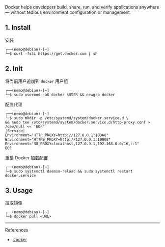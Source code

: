 Docker helps developers build, share, run, and verify applications anywhere — without tedious environment configuration or management.

## 1. Install

安装

```
┌──(nemo@debian)-[~]
└─$ curl -fsSL https://get.docker.com | sh
```

## 2. Init

将当前用户追加到 `docker` 用户组

```
┌──(nemo@debian)-[~]
└─$ sudo usermod -aG docker $USER && newgrp docker
```

配置代理

```
┌──(nemo@debian)-[~]
└─$ sudo mkdir -p /etc/systemd/system/docker.service.d \
&& sudo tee /etc/systemd/system/docker.service.d/http-proxy.conf > /dev/null << 'EOF'
[Service]
Environment="HTTP_PROXY=http://127.0.0.1:10808"
Environment="HTTPS_PROXY=http://127.0.0.1:10808"
Environment="NO_PROXY=localhost,127.0.0.1,192.168.0.0/16,::1"
EOF
```

重启 Docker 加载配置

```
┌──(nemo@debian)-[~]
└─$ sudo systemctl daemon-reload && sudo systemctl restart docker.service
```

## 3. Usage

拉取镜像

```
┌──(nemo@debian)-[~]
└─$ docker pull <URL>
```

---

References

- [Docker](https://www.docker.com/)

